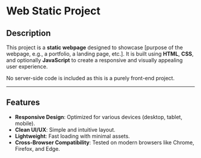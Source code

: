 # Web Static Project

## Description

This project is a **static webpage** designed to showcase [purpose of the webpage, e.g., a portfolio, a landing page, etc.]. It is built using **HTML**, **CSS**, and optionally **JavaScript** to create a responsive and visually appealing user experience. 

No server-side code is included as this is a purely front-end project.

---

## Features

- **Responsive Design**: Optimized for various devices (desktop, tablet, mobile).
- **Clean UI/UX**: Simple and intuitive layout.
- **Lightweight**: Fast loading with minimal assets.
- **Cross-Browser Compatibility**: Tested on modern browsers like Chrome, Firefox, and Edge.
